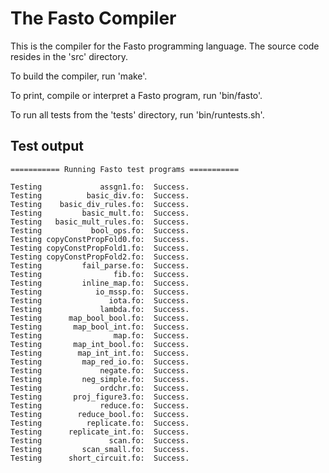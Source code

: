 # The Fasto Compiler

This is the compiler for the Fasto programming language.  The source
code resides in the 'src' directory.

To build the compiler, run 'make'.

To print, compile or interpret a Fasto program, run 'bin/fasto'.

To run all tests from the 'tests' directory, run 'bin/runtests.sh'.

## Test output

    =========== Running Fasto test programs ===========

    Testing             assgn1.fo:  Success.
    Testing          basic_div.fo:  Success.
    Testing    basic_div_rules.fo:  Success.
    Testing         basic_mult.fo:  Success.
    Testing   basic_mult_rules.fo:  Success.
    Testing           bool_ops.fo:  Success.
    Testing copyConstPropFold0.fo:  Success.
    Testing copyConstPropFold1.fo:  Success.
    Testing copyConstPropFold2.fo:  Success.
    Testing         fail_parse.fo:  Success.
    Testing                fib.fo:  Success.
    Testing         inline_map.fo:  Success.
    Testing            io_mssp.fo:  Success.
    Testing               iota.fo:  Success.
    Testing             lambda.fo:  Success.
    Testing      map_bool_bool.fo:  Success.
    Testing       map_bool_int.fo:  Success.
    Testing                map.fo:  Success.
    Testing       map_int_bool.fo:  Success.
    Testing        map_int_int.fo:  Success.
    Testing         map_red_io.fo:  Success.
    Testing             negate.fo:  Success.
    Testing         neg_simple.fo:  Success.
    Testing             ordchr.fo:  Success.
    Testing       proj_figure3.fo:  Success.
    Testing             reduce.fo:  Success.
    Testing        reduce_bool.fo:  Success.
    Testing          replicate.fo:  Success.
    Testing      replicate_int.fo:  Success.
    Testing               scan.fo:  Success.
    Testing         scan_small.fo:  Success.
    Testing      short_circuit.fo:  Success.
